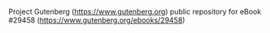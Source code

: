 Project Gutenberg (https://www.gutenberg.org) public repository for eBook #29458 (https://www.gutenberg.org/ebooks/29458)
